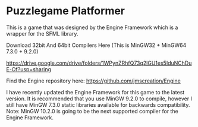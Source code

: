 # Puzzlegame Platformer
This is a game that was designed by the Engine Framework which is a wrapper for the SFML library.

Download 32bit And 64bit Compilers Here
(This is MinGW32 + MinGW64 7.3.0 + 9.2.0)

https://drive.google.com/drive/folders/1WPynZRhfQ73q2lGU1es5IduNChDuE-Of?usp=sharing

Find the Engine repository here: https://github.com/jmscreation/Engine

I have recently updated the Engine Framework for this game to the latest version.
It is recommended that you use MinGW 9.2.0 to compile, however I still have MinGW 7.3.0 static libraries available for backwards compatibility.
Note: MinGW 10.2.0 is going to be the next supported compiler for the Engine Framework.
